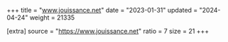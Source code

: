 +++
title = "www.jouissance.net"
date = "2023-01-31"
updated = "2024-04-24"
weight = 21335

[extra]
source = "https://www.jouissance.net"
ratio = 7
size = 21
+++
